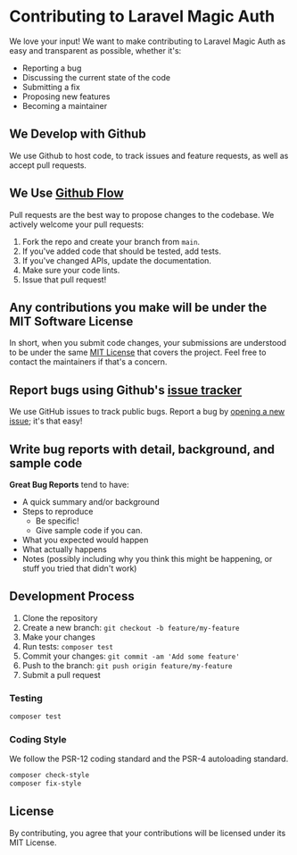 # Contributing to Laravel Magic Auth

We love your input! We want to make contributing to Laravel Magic Auth as easy and transparent as possible, whether it's:

- Reporting a bug
- Discussing the current state of the code
- Submitting a fix
- Proposing new features
- Becoming a maintainer

## We Develop with Github
We use Github to host code, to track issues and feature requests, as well as accept pull requests.

## We Use [Github Flow](https://guides.github.com/introduction/flow/index.html)
Pull requests are the best way to propose changes to the codebase. We actively welcome your pull requests:

1. Fork the repo and create your branch from `main`.
2. If you've added code that should be tested, add tests.
3. If you've changed APIs, update the documentation.
4. Make sure your code lints.
5. Issue that pull request!

## Any contributions you make will be under the MIT Software License
In short, when you submit code changes, your submissions are understood to be under the same [MIT License](http://choosealicense.com/licenses/mit/) that covers the project. Feel free to contact the maintainers if that's a concern.

## Report bugs using Github's [issue tracker](https://github.com/haikallfiqih/laravel-magic-auth/issues)
We use GitHub issues to track public bugs. Report a bug by [opening a new issue](https://github.com/haikallfiqih/laravel-magic-auth/issues/new); it's that easy!

## Write bug reports with detail, background, and sample code

**Great Bug Reports** tend to have:

- A quick summary and/or background
- Steps to reproduce
  - Be specific!
  - Give sample code if you can.
- What you expected would happen
- What actually happens
- Notes (possibly including why you think this might be happening, or stuff you tried that didn't work)

## Development Process

1. Clone the repository
2. Create a new branch: `git checkout -b feature/my-feature`
3. Make your changes
4. Run tests: `composer test`
5. Commit your changes: `git commit -am 'Add some feature'`
6. Push to the branch: `git push origin feature/my-feature`
7. Submit a pull request

### Testing

```bash
composer test
```

### Coding Style

We follow the PSR-12 coding standard and the PSR-4 autoloading standard.

```bash
composer check-style
composer fix-style
```

## License
By contributing, you agree that your contributions will be licensed under its MIT License.
